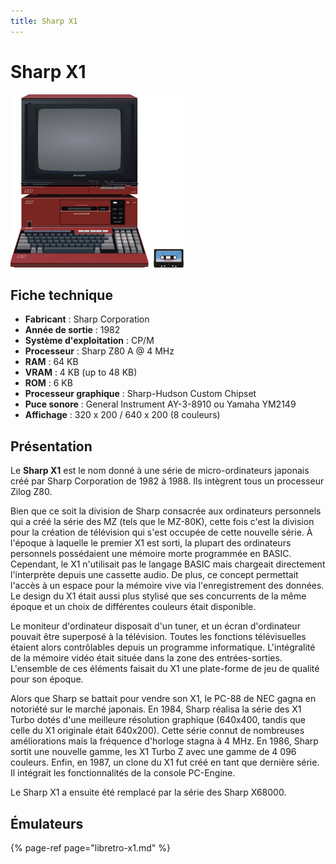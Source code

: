 ```yaml
---
title: Sharp X1
---
```


# Sharp X1

![](/migration-images/emulateurs/ordinosaures/sharp-x1/image%20%2883%29.png)

## Fiche technique

* **Fabricant** : Sharp Corporation
* **Année de sortie** : 1982
* **Système d'exploitation** : CP/M
* **Processeur** : Sharp Z80 A @ 4 MHz
* **RAM** : 64 KB
* **VRAM** : 4 KB \(up to 48 KB\)
* **ROM** : 6 KB
* **Processeur graphique** : Sharp-Hudson Custom Chipset
* **Puce sonore** : General Instrument AY-3-8910 ou Yamaha YM2149
* **Affichage** : 320 x 200 / 640 x 200 \(8 couleurs\)

## Présentation

Le **Sharp X1** est le nom donné à une série de micro-ordinateurs japonais créé par Sharp Corporation de 1982 à 1988. Ils intègrent tous un processeur Zilog Z80.

Bien que ce soit la division de Sharp consacrée aux ordinateurs personnels qui a créé la série des MZ \(tels que le MZ-80K\), cette fois c'est la division pour la création de télévision qui s'est occupée de cette nouvelle série. À l'époque à laquelle le premier X1 est sorti, la plupart des ordinateurs personnels possédaient une mémoire morte programmée en BASIC. Cependant, le X1 n'utilisait pas le langage BASIC mais chargeait directement l'interprète depuis une cassette audio. De plus, ce concept permettait l'accès à un espace pour la mémoire vive via l'enregistrement des données. Le design du X1 était aussi plus stylisé que ses concurrents de la même époque et un choix de différentes couleurs était disponible.

Le moniteur d'ordinateur disposait d'un tuner, et un écran d'ordinateur pouvait être superposé à la télévision. Toutes les fonctions télévisuelles étaient alors contrôlables depuis un programme informatique. L'intégralité de la mémoire vidéo était située dans la zone des entrées-sorties. L'ensemble de ces éléments faisait du X1 une plate-forme de jeu de qualité pour son époque.

Alors que Sharp se battait pour vendre son X1, le PC-88 de NEC gagna en notoriété sur le marché japonais. En 1984, Sharp réalisa la série des X1 Turbo dotés d'une meilleure résolution graphique \(640x400, tandis que celle du X1 originale était 640x200\). Cette série connut de nombreuses améliorations mais la fréquence d'horloge stagna à 4 MHz. En 1986, Sharp sortit une nouvelle gamme, les X1 Turbo Z avec une gamme de 4 096 couleurs. Enfin, en 1987, un clone du X1 fut créé en tant que dernière série. Il intégrait les fonctionnalités de la console PC-Engine.

Le Sharp X1 a ensuite été remplacé par la série des Sharp X68000.

## Émulateurs

{% page-ref page="libretro-x1.md" %}

